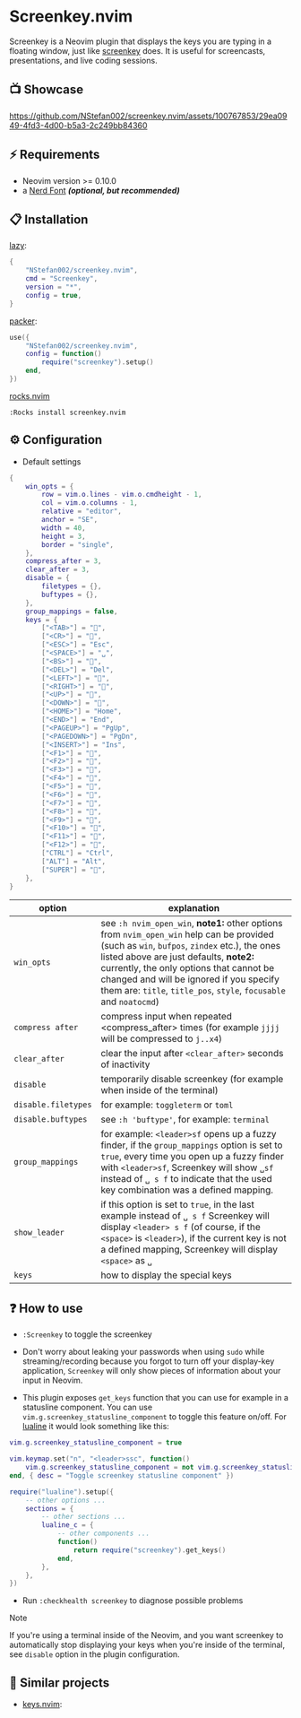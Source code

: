 # Screenkey.nvim

Screenkey is a Neovim plugin that displays the keys you are typing in a floating window,
just like [screenkey](https://www.thregr.org/wavexx/software/screenkey/) does.
It is useful for screencasts, presentations, and live coding sessions.

## 📺 Showcase

https://github.com/NStefan002/screenkey.nvim/assets/100767853/29ea0949-4fd3-4d00-b5a3-2c249bb84360

## ⚡️ Requirements

-   Neovim version >= 0.10.0
-   a [Nerd Font](https://www.nerdfonts.com/) **_(optional, but recommended)_**

## 📋 Installation

[lazy](https://github.com/folke/lazy.nvim):

```lua
{
    "NStefan002/screenkey.nvim",
    cmd = "Screenkey",
    version = "*",
    config = true,
}
```

[packer](https://github.com/wbthomason/packer.nvim):

```lua
use({
    "NStefan002/screenkey.nvim",
    config = function()
        require("screenkey").setup()
    end,
})
```

[rocks.nvim](https://github.com/nvim-neorocks/rocks.nvim)

`:Rocks install screenkey.nvim`

## ⚙️ Configuration

-   Default settings

```lua
{
    win_opts = {
        row = vim.o.lines - vim.o.cmdheight - 1,
        col = vim.o.columns - 1,
        relative = "editor",
        anchor = "SE",
        width = 40,
        height = 3,
        border = "single",
    },
    compress_after = 3,
    clear_after = 3,
    disable = {
        filetypes = {},
        buftypes = {},
    },
    group_mappings = false,
    keys = {
        ["<TAB>"] = "󰌒",
        ["<CR>"] = "󰌑",
        ["<ESC>"] = "Esc",
        ["<SPACE>"] = "␣",
        ["<BS>"] = "󰌥",
        ["<DEL>"] = "Del",
        ["<LEFT>"] = "",
        ["<RIGHT>"] = "",
        ["<UP>"] = "",
        ["<DOWN>"] = "",
        ["<HOME>"] = "Home",
        ["<END>"] = "End",
        ["<PAGEUP>"] = "PgUp",
        ["<PAGEDOWN>"] = "PgDn",
        ["<INSERT>"] = "Ins",
        ["<F1>"] = "󱊫",
        ["<F2>"] = "󱊬",
        ["<F3>"] = "󱊭",
        ["<F4>"] = "󱊮",
        ["<F5>"] = "󱊯",
        ["<F6>"] = "󱊰",
        ["<F7>"] = "󱊱",
        ["<F8>"] = "󱊲",
        ["<F9>"] = "󱊳",
        ["<F10>"] = "󱊴",
        ["<F11>"] = "󱊵",
        ["<F12>"] = "󱊶",
        ["CTRL"] = "Ctrl",
        ["ALT"] = "Alt",
        ["SUPER"] = "󰘳",
    },
}
```

| option              | explanation                                                                                                                                                                                                                                                                                                                                         |
| ------------------- | --------------------------------------------------------------------------------------------------------------------------------------------------------------------------------------------------------------------------------------------------------------------------------------------------------------------------------------------------- |
| `win_opts`          | see `:h nvim_open_win`, **note1:** other options from `nvim_open_win` help can be provided (such as `win`, `bufpos`, `zindex` etc.), the ones listed above are just defaults, **note2:** currently, the only options that cannot be changed and will be ignored if you specify them are: `title`, `title_pos`, `style`, `focusable` and `noatocmd`) |
| `compress after`    | compress input when repeated <compress_after> times (for example `jjjj` will be compressed to `j..x4`)                                                                                                                                                                                                                                              |
| `clear_after`       | clear the input after `<clear_after>` seconds of inactivity                                                                                                                                                                                                                                                                                         |
| `disable`           | temporarily disable screenkey (for example when inside of the terminal)                                                                                                                                                                                                                                                                             |
| `disable.filetypes` | for example: `toggleterm` or `toml`                                                                                                                                                                                                                                                                                                                 |
| `disable.buftypes`  | see `:h 'buftype'`, for example: `terminal`                                                                                                                                                                                                                                                                                                         |
| `group_mappings`    | for example: `<leader>sf` opens up a fuzzy finder, if the `group_mappings` option is set to `true`, every time you open up a fuzzy finder with `<leader>sf`, Screenkey will show `␣sf` instead of `␣ s f` to indicate that the used key combination was a defined mapping.                                                                          |
| `show_leader`       | if this option is set to `true`, in the last example instead of `␣ s f` Screenkey will display `<leader> s f` (of course, if the `<space>` is `<leader>`), if the current key is not a defined mapping, Screenkey will display `<space>` as `␣`                                                                                                     |
| `keys`              | how to display the special keys                                                                                                                                                                                                                                                                                                                     |

## ❓ How to use

-   `:Screenkey` to toggle the screenkey
-   Don't worry about leaking your passwords when using `sudo` while streaming/recording because you forgot to turn off your display-key application,
    `Screenkey` will only show pieces of information about your input in Neovim.

-   This plugin exposes `get_keys` function that you can use for example in a statusline component. You can use `vim.g.screenkey_statusline_component` to toggle this feature on/off. For [lualine](https://github.com/nvim-lualine/lualine.nvim) it would look something like this:

```lua
vim.g.screenkey_statusline_component = true

vim.keymap.set("n", "<leader>ssc", function()
    vim.g.screenkey_statusline_component = not vim.g.screenkey_statusline_component
end, { desc = "Toggle screenkey statusline component" })

require("lualine").setup({
    -- other options ...
    sections = {
        -- other sections ...
        lualine_c = {
            -- other components ...
            function()
                return require("screenkey").get_keys()
            end,
        },
    },
})
```

-   Run `:checkhealth screenkey` to diagnose possible problems

> [!NOTE]
> If you're using a terminal inside of the Neovim, and you want screenkey to automatically stop displaying your keys when you're inside of the terminal, see `disable` option in the plugin configuration.

## 👀 Similar projects

-   [keys.nvim](https://github.com/tamton-aquib/keys.nvim):
